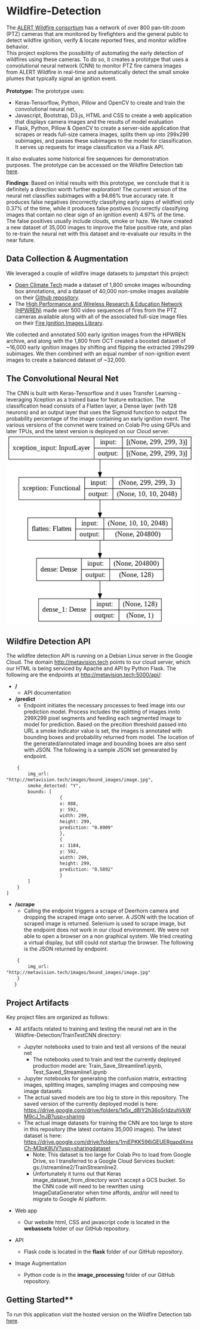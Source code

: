# Wildfire-Detection
 The [ALERT Wildfire consortium](http://www.alertwildfire.org/  "ALERT Wildfire website") has a network of over 800 pan-tilt-zoom (PTZ) cameras that are monitored by firefighters and the general public to detect wildfire ignition, verify & locate reported fires, and monitor wildfire behavior.<br> This project explores the possibility of automating the early detection of wildfires using these cameras. To do so, it creates a prototype that uses a convolutional neural network (CNN) to monitor PTZ fire camera images from ALERT Wildfire in real-time and automatically detect the small smoke plumes that typically signal an ignition event. <br><br>
**Prototype:**
The prototype uses: 
- Keras-Tensorflow, Python, Pillow and OpenCV to create and train the convolutional neural net,
- Javascript, Bootstrap, D3.js, HTML and CSS to create a web application that displays camera images and the results of model evaluation
- Flask, Python, Pillow & OpenCV to create a server-side application that scrapes or reads full-size camera images, splits them up into 299x299 subimages, and passes these subimages to the model for classification. It serves up requests for image classification via a Flask API.<br>

It also evaluates some historical fire sequences for demonstration purposes. The prototype can be accessed on the Wildfire Detection tab [here](http://metavision.tech/ "California Wildfire Dashboard").

**Findings**: Based on initial results with this prototype, we conclude that it is definitely a direction worth further exploration!  The current version of the neural net classifies subimages with a 94.66% true accuracy rate. It produces false negatives (incorrectly classifying early signs of wildfire) only 0.37% of the time, while it produces false postives (incorrectly classifying images that contain no clear sign of an ignition event) 4.97% of the time. The false positives usually include clouds, smoke or haze. We have created a new dataset of 35,000 images to improve the false positive rate, and plan to re-train the neural net with this dataset and re-evaluate our results in the near future. 

## Data Collection & Augmentation
We leveraged a couple of wildfire image datasets to jumpstart this project:
- [Open Climate Tech](https://openclimatetech.org/ "Open Climate Tech website") made a dataset of 1,800 smoke images w/bounding box annotations, and a dataset of 40,000 non-smoke images available on their [Github repository](https://github.com/open-climate-tech/firecam/tree/master/datasets/2019a/ "Open Climate Tech Github repository").
- The [High Performance and Wireless Research & Education Network (HPWREN)](http://hpwren.ucsd.edu/ "HPWREN website") made over 500 video sequences of fires from the PTZ cameras available along with all of the associated full-size image files on their [Fire Ignition Images Library](http://hpwren.ucsd.edu/HPWREN-FIgLib/ "HPWREN image archive").

We collected and annotated 500 early ignition images from the HPWREN archive, and along with the 1,800 from OCT created a boosted dataset of ~16,000 early ignition images by shifting and flipping the extracted 299x299 subimages. We then combined with an equal number of non-ignition event images to create a balanced dataset of ~32,000.


## The Convolutional Neural Net
The CNN is built with Keras-Tensorflow and it uses Transfer Learning - leveraging Xception as a trained base for feature extraction. The classification head consists of a Flatten layer, a Dense layer (with 128 neurons) and an output layer that uses the Sigmoid function to output the probability percentage of the image containing an early ignition event.
 The various versions of the convnet were trained on Colab Pro using GPUs and later TPUs, and the latest version is deployed on our Cloud server.<br>
![Wildfire Detection Neural Net Architecture](https://github.com/MThorpester/Wildfire-Detection/blob/main/TrainTestCNN/Images/Streamline1-Architecture.jpg)

## Wildfire Detection API
The wildfire detection API is running on a Debian Linux server in the Google Cloud.  The domain http://metavision.tech points to our cloud server, which our HTML is being serviced by Apache and API by Python Flask.  The following are the endpoints at http://metavision.tech:5000/api/:
- **/** 
    - API documentation
 - **/predict**
    - Endpoint initiates the necessary processes to feed image into our prediction model.  Process includes the splitting of images innto 299X299 pixel segments and feeding each segmented image to model for prediction.  Based on the precition threshold passed into URL a smoke indicator value is set,  the images is annotated with bounding boxes and probability returned from model. The location of the generated/annotated image and bounding boxes are also sent with JSON.  The following is a sample JSON set genearated by endpoint.

```[
    {
        img_url: "http://metavision.tech/images/bound_images/image.jpg",
        smoke_detected: "Y",
        bounds: [
                    {
                    x: 888,
                    y: 592,
                    width: 299,
                    height: 299,
                    prediction: "0.8909"
                    },
                    {
                    x: 1184,
                    y: 592,
                    width: 299,
                    height: 299,
                    prediction: "0.5892"
                    }
        ]
    }
]
```
- **/scrape**
    - Calling the endpoint triggers a scrape of Deerhorn camera and dropping the scraped image onto server. A JSON with the location of scraped  image is returned.  Selenium is used to scrape image, but the endpoint does not work in our cloud environment.  We were not able to open a browser on a non graphical system. We tried creating a virtual display, but still could not startup the browser.  The following is the JSON returned by endpoint:
```[
    {
        img_url: "http://metavision.tech/images/bound_images/image.jpg"
    }
   }
   ```
## Project Artifacts
Key project files are organized as follows:
- All artifacts related to training and testing the neural net are in the Wildfire-Detection/TrainTestCNN directory:
    - Jupyter notebooks used to train and test all versions of the neural net
        - The notebooks used to train and test the currently deployed production model are: Train_Save_Streamline1.ipynb, Test_Saved_Streamline1.ipynb
    - Jupyter notebooks for generating the confusion matrix, extracting images, splitting images, sampling images and composing new image datasets
    - The actual saved models are too big to store in this repository. The saved version of the currently deployed model is here: https://drive.google.com/drive/folders/1e5x_d8IY2h36o5rIdzuhVkWM9cJ_1nJB?usp=sharing
    - The actual image datasets for training the CNN are too large to store in this repository (the latest contains 35,000 images). The latest dataset is here: https://drive.google.com/drive/folders/1mjEPKK596iGEUERgapdXmxCh-M3pK8UV?usp=sharingdataset
        - Note: This dataset is too large for Colab Pro to load from Google Drive, so I transferred to a Google Cloud Services bucket: gs://streamline2/TrainStreamline2.
        - Unfortunately it turns out that Keras image_dataset_from_directory won't accept a GCS bucket. So the CNN code will need to be rewritten using ImageDataGenerator when time affords, and/or will need to migrate to Google AI platform.

- Web app
    - Our website html, CSS and javascript code is located in the **webassets** folder of our GitHub repository.
- API
    - Flask code is located in the **flask** folder of our GitHub repository.
- Image Augmentation 
    - Python code is in the **image_processing** folder of our GitHub repository.


## Getting Started**

To run this application visit the hosted version on the Wildfire Detection tab [here](http://metavision.tech/ "California Wildfire Dashboard").
